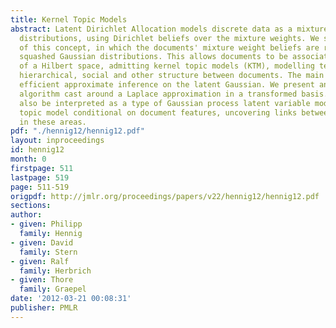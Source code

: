 ```yaml
---
title: Kernel Topic Models
abstract: Latent Dirichlet Allocation models discrete data as a mixture of discrete
  distributions, using Dirichlet beliefs over the mixture weights. We study a variation
  of this concept, in which the documents' mixture weight beliefs are replaced with
  squashed Gaussian distributions. This allows documents to be associated with elements
  of a Hilbert space, admitting kernel topic models (KTM), modelling temporal, spatial,
  hierarchical, social and other structure between documents. The main challenge is
  efficient approximate inference on the latent Gaussian. We present an approximate
  algorithm cast around a Laplace approximation in a transformed basis. The KTM can
  also be interpreted as a type of Gaussian process latent variable model, or as a
  topic model conditional on document features, uncovering links between earlier work
  in these areas.
pdf: "./hennig12/hennig12.pdf"
layout: inproceedings
id: hennig12
month: 0
firstpage: 511
lastpage: 519
page: 511-519
origpdf: http://jmlr.org/proceedings/papers/v22/hennig12/hennig12.pdf
sections: 
author:
- given: Philipp
  family: Hennig
- given: David
  family: Stern
- given: Ralf
  family: Herbrich
- given: Thore
  family: Graepel
date: '2012-03-21 00:08:31'
publisher: PMLR
---
```

